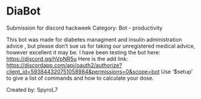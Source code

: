 # DiaBot
Submission for discord hackweek 
Category: Bot - productivity

This bot was made for diabetes managment and insulin administration advice , but please don’t sue us for taking our unregistered medical advice, however excellent it may be.
I have been testing the bot here: https://discord.gg/hVpNR5u
Here is the add link: https://discordapp.com/api/oauth2/authorize?client_id=593844320751058984&permissions=0&scope=bot
Use ‘$setup’ to give a list of commands and how to calculate your dose.

Created by: SpyroL7
